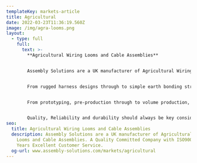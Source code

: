 ```yaml
---
templateKey: markets-article
title: Agricultural
date: 2022-03-23T11:36:19.560Z
image: /img/agra-looms.png
layout:
  - type: full
    full:
      text: >-
        **Agricultural Wiring Looms and Cable Assemblies**


        Assembly Solutions are a UK manufacturer of Agricultural Wiring Looms and Cable Assemblies.


        From rugged harness designs through to simple earth bonding straps, Agricultural [wiring harnesses](www.assembly-solutions.com/wiring-harness) require specialist manufacturers who appreciate the harsh and hazardous environments that this type of assembly will be expected to perform within, including flexing, moisture, humidity, UV, temperature, chemical etc.


        From prototyping, pre-production through to volume production, ASL are ideally suited as we are able to draw on our knowledge and experience from working with our agricultural OEM, VAR customers, and including automotive, passenger, emergency, construction & transportation sectors.


        Quality, Reliability and durability should always be key considerations due to the exposed nature and inaccessible locations agricultural equipment operates within. Compromising may come at a cost but our engineers are well placed to ensure that you get the best support and advice along with our comprehensive inspection and testing regime for peace of mind.
seo:
  title: Agricultural Wiring Looms and Cable Assemblies
  description: Assembly Solutions are a UK manufacturer of Agricultural Wiring
    Looms and Cable Assemblies. A Quality Committed Company with ISO9001 and 25
    Years Excellent Customer Service.
  og-url: www.assembly-solutions.com/markets/agricultural
---
```


